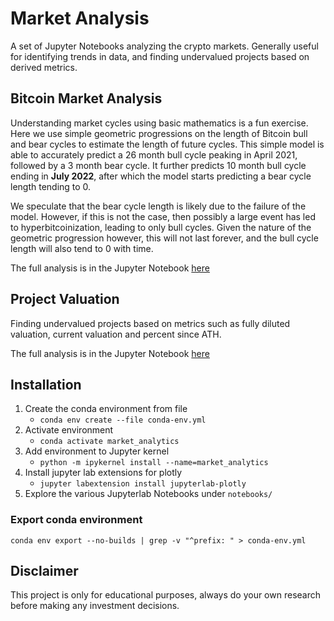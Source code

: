 # Market Analysis

A set of Jupyter Notebooks analyzing the crypto markets. Generally useful for identifying trends in data, and finding undervalued projects based on derived metrics.

## Bitcoin Market Analysis

Understanding market cycles using basic mathematics is a fun exercise. Here we use simple geometric progressions on the length of Bitcoin bull and bear 
cycles to estimate the length of future cycles. This simple model is able to accurately predict a 26 month bull cycle peaking in April 2021, followed 
by a 3 month bear cycle. It further predicts 10 month bull cycle ending in **July 2022**, after which the model starts predicting a bear cycle length tending to 0.

We speculate that the bear cycle length is likely due to the failure of the model. 
However, if this is not the case, then possibly a large event has led to hyperbitcoinization, leading to only bull cycles. 
Given the nature of the geometric progression however, this will not last forever, and the bull cycle length will also tend to 0 with time.

The full analysis is in the Jupyter Notebook [here](https://github.com/dineshpinto/market_analysis/blob/main/notebooks/BitcoinGeometricProgression.ipynb)

## Project Valuation
Finding undervalued projects based on metrics such as fully diluted valuation, current valuation and percent since ATH.

The full analysis is in the Jupyter Notebook [here](https://github.com/dineshpinto/market_analysis/blob/main/notebooks/ProjectValuation.ipynb)


## Installation
1. Create the conda environment from file
   + ```conda env create --file conda-env.yml```
2. Activate environment 
   + ```conda activate market_analytics```
3. Add environment to Jupyter kernel 
    + ```python -m ipykernel install --name=market_analytics```
4. Install jupyter lab extensions for plotly 
   + ```jupyter labextension install jupyterlab-plotly```
5. Explore the various Jupyterlab Notebooks under `notebooks/`


### Export conda environment
```conda env export --no-builds | grep -v "^prefix: " > conda-env.yml```

## Disclaimer
This project is only for educational purposes, always do your own research before making any investment decisions.
